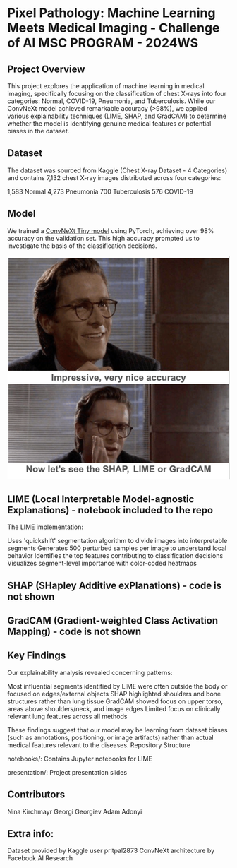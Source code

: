 # Pixel Pathology: Machine Learning Meets Medical Imaging - Challenge of AI MSC PROGRAM - 2024WS
## Project Overview
This project explores the application of machine learning in medical imaging, specifically focusing on the classification of chest X-rays into four categories: Normal, COVID-19, Pneumonia, and Tuberculosis. While our ConvNeXt model achieved remarkable accuracy (>98%), we applied various explainability techniques (LIME, SHAP, and GradCAM) to determine whether the model is identifying genuine medical features or potential biases in the dataset.
## Dataset
The dataset was sourced from Kaggle (Chest X-ray Dataset - 4 Categories) and contains 7,132 chest X-ray images distributed across four categories:

1,583 Normal
4,273 Pneumonia
700 Tuberculosis
576 COVID-19

## Model
We trained a [ConvNeXt Tiny model](https://drive.google.com/file/d/1JAc10f0ePurTefCLmrOUOgBfT4AlIyq_/view?usp=share_link) using PyTorch, achieving over 98% accuracy on the validation set. This high accuracy prompted us to investigate the basis of the classification decisions.

<img src="https://github.com/AdamAdonyi/Pixel-Pathology/blob/main/impressive.png">





## LIME (Local Interpretable Model-agnostic Explanations) - notebook included to the repo
The LIME implementation:

Uses 'quickshift' segmentation algorithm to divide images into interpretable segments
Generates 500 perturbed samples per image to understand local behavior
Identifies the top features contributing to classification decisions
Visualizes segment-level importance with color-coded heatmaps

## SHAP (SHapley Additive exPlanations) - code is not shown

## GradCAM (Gradient-weighted Class Activation Mapping) - code is not shown

## Key Findings
Our explainability analysis revealed concerning patterns:

Most influential segments identified by LIME were often outside the body or focused on edges/external objects
SHAP highlighted shoulders and bone structures rather than lung tissue
GradCAM showed focus on upper torso, areas above shoulders/neck, and image edges
Limited focus on clinically relevant lung features across all methods

These findings suggest that our model may be learning from dataset biases (such as annotations, positioning, or image artifacts) rather than actual medical features relevant to the diseases.
Repository Structure

notebooks/: Contains Jupyter notebooks for LIME

presentation/: Project presentation slides




## Contributors

Nina Kirchmayr
Georgi Georgiev
Adam Adonyi


## Extra info:

Dataset provided by Kaggle user pritpal2873
ConvNeXt architecture by Facebook AI Research

